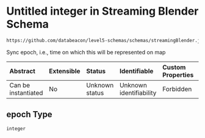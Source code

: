 # Untitled integer in Streaming Blender Schema

```txt
https://github.com/databeacon/level5-schemas/schemas/streamingBlender.json#/properties/epoch
```

Sync epoch, i.e., time on which this will be represented on map

| Abstract            | Extensible | Status         | Identifiable            | Custom Properties | Additional Properties | Access Restrictions | Defined In                                                                 |
| :------------------ | :--------- | :------------- | :---------------------- | :---------------- | :-------------------- | :------------------ | :------------------------------------------------------------------------- |
| Can be instantiated | No         | Unknown status | Unknown identifiability | Forbidden         | Allowed               | none                | [blender.schema.json\*](../out/blender.schema.json "open original schema") |

## epoch Type

`integer`
